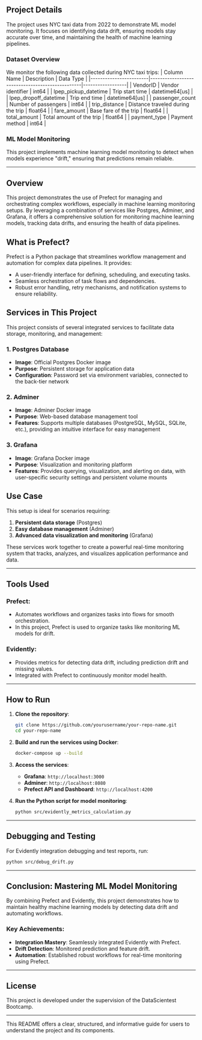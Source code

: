 ## **Project Details**

The project uses NYC taxi data from 2022 to demonstrate ML model monitoring. It focuses on identifying data drift, ensuring models stay accurate over time, and maintaining the health of machine learning pipelines.

### **Dataset Overview**

We monitor the following data collected during NYC taxi trips:
| Column Name | Description | Data Type |
|------------------------|-------------------------------------------------|------------------|
| VendorID | Vendor identifier | int64 |
| lpep_pickup_datetime | Trip start time | datetime64[us] |
| lpep_dropoff_datetime | Trip end time | datetime64[us] |
| passenger_count | Number of passengers | int64 |
| trip_distance | Distance traveled during the trip | float64 |
| fare_amount | Base fare of the trip | float64 |
| total_amount | Total amount of the trip | float64 |
| payment_type | Payment method | int64 |

### **ML Model Monitoring**

This project implements machine learning model monitoring to detect when models experience "drift," ensuring that predictions remain reliable.

---

## **Overview**

This project demonstrates the use of Prefect for managing and orchestrating complex workflows, especially in machine learning monitoring setups. By leveraging a combination of services like Postgres, Adminer, and Grafana, it offers a comprehensive solution for monitoring machine learning models, tracking data drifts, and ensuring the health of data pipelines.

## **What is Prefect?**

Prefect is a Python package that streamlines workflow management and automation for complex data pipelines. It provides:

- A user-friendly interface for defining, scheduling, and executing tasks.
- Seamless orchestration of task flows and dependencies.
- Robust error handling, retry mechanisms, and notification systems to ensure reliability.

## **Services in This Project**

This project consists of several integrated services to facilitate data storage, monitoring, and management:

### **1. Postgres Database**

- **Image**: Official Postgres Docker image
- **Purpose**: Persistent storage for application data
- **Configuration**: Password set via environment variables, connected to the back-tier network

### **2. Adminer**

- **Image**: Adminer Docker image
- **Purpose**: Web-based database management tool
- **Features**: Supports multiple databases (PostgreSQL, MySQL, SQLite, etc.), providing an intuitive interface for easy management

### **3. Grafana**

- **Image**: Grafana Docker image
- **Purpose**: Visualization and monitoring platform
- **Features**: Provides querying, visualization, and alerting on data, with user-specific security settings and persistent volume mounts

## **Use Case**

This setup is ideal for scenarios requiring:

1. **Persistent data storage** (Postgres)
2. **Easy database management** (Adminer)
3. **Advanced data visualization and monitoring** (Grafana)

These services work together to create a powerful real-time monitoring system that tracks, analyzes, and visualizes application performance and data.

---

## **Tools Used**

### **Prefect**:

- Automates workflows and organizes tasks into flows for smooth orchestration.
- In this project, Prefect is used to organize tasks like monitoring ML models for drift.

### **Evidently**:

- Provides metrics for detecting data drift, including prediction drift and missing values.
- Integrated with Prefect to continuously monitor model health.

---

## **How to Run**

1. **Clone the repository**:
   ```bash
   git clone https://github.com/yourusername/your-repo-name.git
   cd your-repo-name
   ```
2. **Build and run the services using Docker**:
   ```bash
   docker-compose up --build
   ```
3. **Access the services**:

   - **Grafana**: `http://localhost:3000`
   - **Adminer**: `http://localhost:8080`
   - **Prefect API and Dashboard**: `http://localhost:4200`

4. **Run the Python script for model monitoring**:
   ```bash
   python src/evidently_metrics_calculation.py
   ```

---

## **Debugging and Testing**

For Evidently integration debugging and test reports, run:

```bash
python src/debug_drift.py
```

---

## **Conclusion: Mastering ML Model Monitoring**

By combining Prefect and Evidently, this project demonstrates how to maintain healthy machine learning models by detecting data drift and automating workflows.

### **Key Achievements**:

- **Integration Mastery**: Seamlessly integrated Evidently with Prefect.
- **Drift Detection**: Monitored prediction and feature drift.
- **Automation**: Established robust workflows for real-time monitoring using Prefect.

---

## **License**

This project is developed under the supervision of the DataScientest Bootcamp.

---

This README offers a clear, structured, and informative guide for users to understand the project and its components.

